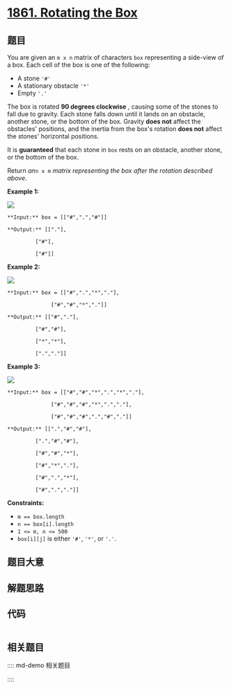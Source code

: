 # [1861. Rotating the Box](https://leetcode.com/problems/rotating-the-box)

## 题目

You are given an `m x n` matrix of characters `box` representing a side-view
of a box. Each cell of the box is one of the following:

  * A stone `'#'`
  * A stationary obstacle `'*'`
  * Empty `'.'`

The box is rotated **90 degrees clockwise** , causing some of the stones to
fall due to gravity. Each stone falls down until it lands on an obstacle,
another stone, or the bottom of the box. Gravity **does not** affect the
obstacles' positions, and the inertia from the box's rotation **does not**
affect the stones' horizontal positions.

It is **guaranteed** that each stone in `box` rests on an obstacle, another
stone, or the bottom of the box.

Return _an_`n x m` _matrix representing the box after the rotation described
above_.



**Example 1:**

![](https://assets.leetcode.com/uploads/2021/04/08/rotatingtheboxleetcodewithstones.png)

    
    
    **Input:** box = [["#",".","#"]]
    **Output:** [["."],
             ["#"],
             ["#"]]
    

**Example 2:**

![](https://assets.leetcode.com/uploads/2021/04/08/rotatingtheboxleetcode2withstones.png)

    
    
    **Input:** box = [["#",".","*","."],
                  ["#","#","*","."]]
    **Output:** [["#","."],
             ["#","#"],
             ["*","*"],
             [".","."]]
    

**Example 3:**

![](https://assets.leetcode.com/uploads/2021/04/08/rotatingtheboxleetcode3withstone.png)

    
    
    **Input:** box = [["#","#","*",".","*","."],
                  ["#","#","#","*",".","."],
                  ["#","#","#",".","#","."]]
    **Output:** [[".","#","#"],
             [".","#","#"],
             ["#","#","*"],
             ["#","*","."],
             ["#",".","*"],
             ["#",".","."]]
    



**Constraints:**

  * `m == box.length`
  * `n == box[i].length`
  * `1 <= m, n <= 500`
  * `box[i][j]` is either `'#'`, `'*'`, or `'.'`.


## 题目大意

## 解题思路

## 代码

```javascript

```

## 相关题目

:::: md-demo 相关题目

::::

